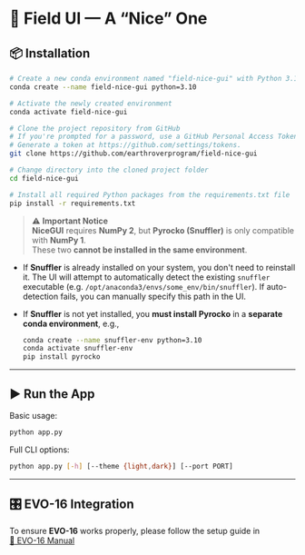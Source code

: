 # 🌱 Field UI — A “Nice” One

## 📦 Installation

```bash
# Create a new conda environment named "field-nice-gui" with Python 3.10
conda create --name field-nice-gui python=3.10

# Activate the newly created environment
conda activate field-nice-gui

# Clone the project repository from GitHub
# If you're prompted for a password, use a GitHub Personal Access Token.
# Generate a token at https://github.com/settings/tokens.
git clone https://github.com/earthroverprogram/field-nice-gui

# Change directory into the cloned project folder
cd field-nice-gui

# Install all required Python packages from the requirements.txt file
pip install -r requirements.txt
```

> ⚠️ **Important Notice**  
> **NiceGUI** requires **NumPy 2**, but **Pyrocko (Snuffler)** is only compatible with **NumPy 1**.  
> These two **cannot be installed in the same environment**.

- If **Snuffler** is already installed on your system, you don't need to reinstall it. The UI will attempt to automatically detect the existing `snuffler` executable (e.g. `/opt/anaconda3/envs/some_env/bin/snuffler`). If auto-detection fails, you can manually specify this path in the UI.

- If **Snuffler** is not yet installed, you **must install Pyrocko** in a **separate conda environment**, e.g.,

  ```bash
  conda create --name snuffler-env python=3.10
  conda activate snuffler-env
  pip install pyrocko
  ```
---

## ▶️ Run the App

Basic usage:

```bash
python app.py
```

Full CLI options:

```bash
python app.py [-h] [--theme {light,dark}] [--port PORT]
```

---

## 🎛️ EVO-16 Integration

To ensure **EVO-16** works properly, please follow the setup guide in  
[📘 EVO-16 Manual](README_EVO16.md)
